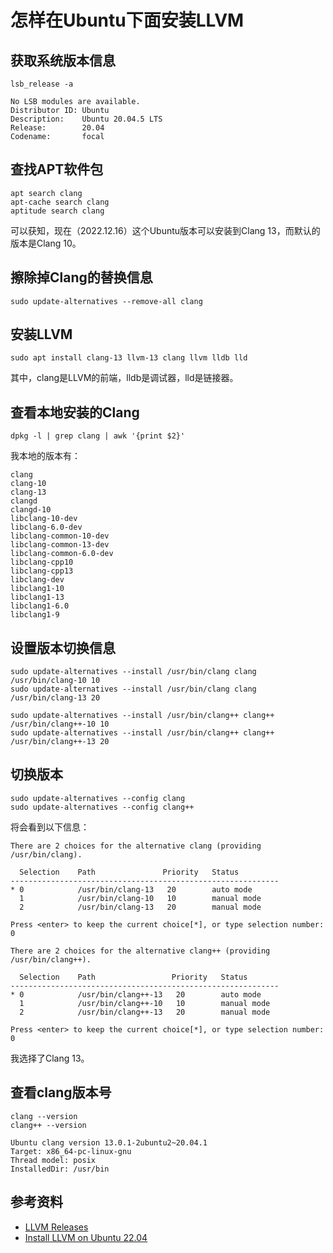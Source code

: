 # 怎样在Ubuntu下面安装LLVM

## 获取系统版本信息

```shell
lsb_release -a
```

```
No LSB modules are available.
Distributor ID: Ubuntu
Description:    Ubuntu 20.04.5 LTS
Release:        20.04
Codename:       focal
```

## 查找APT软件包

```shell
apt search clang
apt-cache search clang
aptitude search clang
```

可以获知，现在（2022.12.16）这个Ubuntu版本可以安装到Clang 13，而默认的版本是Clang 10。

## 擦除掉Clang的替换信息

```shell
sudo update-alternatives --remove-all clang
```

## 安装LLVM

```shell
sudo apt install clang-13 llvm-13 clang llvm lldb lld
```

其中，clang是LLVM的前端，lldb是调试器，lld是链接器。

## 查看本地安装的Clang

```shell
dpkg -l | grep clang | awk '{print $2}'
```

我本地的版本有：

```
clang
clang-10
clang-13
clangd
clangd-10
libclang-10-dev
libclang-6.0-dev
libclang-common-10-dev
libclang-common-13-dev
libclang-common-6.0-dev
libclang-cpp10
libclang-cpp13
libclang-dev
libclang1-10
libclang1-13
libclang1-6.0
libclang1-9
```

## 设置版本切换信息

```shell
sudo update-alternatives --install /usr/bin/clang clang /usr/bin/clang-10 10
sudo update-alternatives --install /usr/bin/clang clang /usr/bin/clang-13 20

sudo update-alternatives --install /usr/bin/clang++ clang++ /usr/bin/clang++-10 10
sudo update-alternatives --install /usr/bin/clang++ clang++ /usr/bin/clang++-13 20
```

## 切换版本

```shell
sudo update-alternatives --config clang
sudo update-alternatives --config clang++
```

将会看到以下信息：

```shell
There are 2 choices for the alternative clang (providing /usr/bin/clang).

  Selection    Path               Priority   Status
------------------------------------------------------------
* 0            /usr/bin/clang-13   20        auto mode
  1            /usr/bin/clang-10   10        manual mode
  2            /usr/bin/clang-13   20        manual mode

Press <enter> to keep the current choice[*], or type selection number: 0
```

```shell
There are 2 choices for the alternative clang++ (providing /usr/bin/clang++).

  Selection    Path                 Priority   Status
------------------------------------------------------------
* 0            /usr/bin/clang++-13   20        auto mode
  1            /usr/bin/clang++-10   10        manual mode
  2            /usr/bin/clang++-13   20        manual mode

Press <enter> to keep the current choice[*], or type selection number: 0
```

我选择了Clang 13。

## 查看clang版本号

```shell
clang --version
clang++ --version
```

```
Ubuntu clang version 13.0.1-2ubuntu2~20.04.1
Target: x86_64-pc-linux-gnu
Thread model: posix
InstalledDir: /usr/bin
```

## 参考资料

- [LLVM Releases](https://releases.llvm.org/)
- [Install LLVM on Ubuntu 22.04](https://linuxhint.com/install-llvm-ubuntu/)
